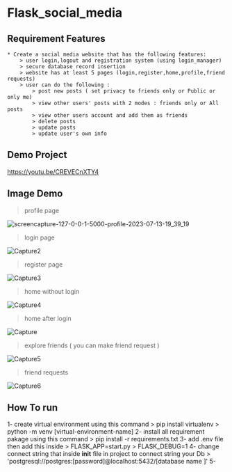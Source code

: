 # Flask_social_media
## Requirement Features
```
* Create a social media website that has the following features:
    > user login,logout and registration system (using login_manager)
    > secure database record insertion
    > website has at least 5 pages (login,register,home,profile,friend requests)
    > user can do the following :
        > post new posts ( set privacy to friends only or Public or only me)
        > view other users' posts with 2 modes : friends only or All posts
        > view other users account and add them as friends
        > delete posts
        > update posts
        > update user's own info
```
## Demo Project
https://youtu.be/CREVECnXTY4

## Image Demo 

> profile page

![screencapture-127-0-0-1-5000-profile-2023-07-13-19_39_19](https://github.com/mahmoudramadan0040/Social-App/assets/95087747/f2311131-a426-4517-9e42-4625ca9f078c)

> login page

![Capture2](https://github.com/mahmoudramadan0040/Social-App/assets/95087747/fa5bfe06-e99a-488a-b343-69679ede0791)

> register page

![Capture3](https://github.com/mahmoudramadan0040/Social-App/assets/95087747/73ae8584-af77-447f-b63a-4e73913c5294)

> home without login

![Capture4](https://github.com/mahmoudramadan0040/Social-App/assets/95087747/010a208d-5cd7-4d29-87f2-179c533e150b)

> home after login

![Capture](https://github.com/mahmoudramadan0040/Social-App/assets/95087747/167e9475-d211-4278-90b3-0471acd8b41a)

> explore friends ( you can make friend request )

![Capture5](https://github.com/mahmoudramadan0040/Social-App/assets/95087747/d07c3e74-72a3-42fb-adcf-cef627327ef9)

> friend requests

![Capture6](https://github.com/mahmoudramadan0040/Social-App/assets/95087747/8010a5d7-efac-44b3-875e-468d48ca4cd0)

## How To run 
1- create virtual environment using this command 
    > pip install virtualenv
    > python<version> -m venv [virtual-environment-name]
2- install all requirement pakage using this command
    > pip install -r requirements.txt
3- add .env file then add this inside
    > FLASK_APP=start.py
    > FLASK_DEBUG=1
4- change connect string that inside __init__ file in project to connect string your Db
    > 'postgresql://postgres:[password]@localhost:5432/[database name ]'
5- 
